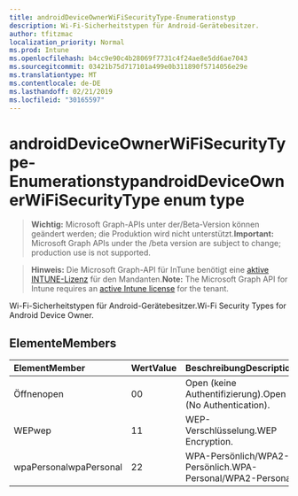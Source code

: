 ```yaml
---
title: androidDeviceOwnerWiFiSecurityType-Enumerationstyp
description: Wi-Fi-Sicherheitstypen für Android-Gerätebesitzer.
author: tfitzmac
localization_priority: Normal
ms.prod: Intune
ms.openlocfilehash: b4cc9e90c4b28069f7731c4f24ae8e5dd6ae7043
ms.sourcegitcommit: 03421b75d717101a499e0b311890f5714056e29e
ms.translationtype: MT
ms.contentlocale: de-DE
ms.lasthandoff: 02/21/2019
ms.locfileid: "30165597"
---
```

# <a name="androiddeviceownerwifisecuritytype-enum-type"></a><span data-ttu-id="9b077-103">androidDeviceOwnerWiFiSecurityType-Enumerationstyp</span><span class="sxs-lookup"><span data-stu-id="9b077-103">androidDeviceOwnerWiFiSecurityType enum type</span></span>

> <span data-ttu-id="9b077-104">**Wichtig:** Microsoft Graph-APIs unter der/Beta-Version können geändert werden; die Produktion wird nicht unterstützt.</span><span class="sxs-lookup"><span data-stu-id="9b077-104">**Important:** Microsoft Graph APIs under the /beta version are subject to change; production use is not supported.</span></span>

> <span data-ttu-id="9b077-105">**Hinweis:** Die Microsoft Graph-API für InTune benötigt eine [aktive INTUNE-Lizenz](https://go.microsoft.com/fwlink/?linkid=839381) für den Mandanten.</span><span class="sxs-lookup"><span data-stu-id="9b077-105">**Note:** The Microsoft Graph API for Intune requires an [active Intune license](https://go.microsoft.com/fwlink/?linkid=839381) for the tenant.</span></span>

<span data-ttu-id="9b077-106">Wi-Fi-Sicherheitstypen für Android-Gerätebesitzer.</span><span class="sxs-lookup"><span data-stu-id="9b077-106">Wi-Fi Security Types for Android Device Owner.</span></span>

## <a name="members"></a><span data-ttu-id="9b077-107">Elemente</span><span class="sxs-lookup"><span data-stu-id="9b077-107">Members</span></span>
|<span data-ttu-id="9b077-108">Element</span><span class="sxs-lookup"><span data-stu-id="9b077-108">Member</span></span>|<span data-ttu-id="9b077-109">Wert</span><span class="sxs-lookup"><span data-stu-id="9b077-109">Value</span></span>|<span data-ttu-id="9b077-110">Beschreibung</span><span class="sxs-lookup"><span data-stu-id="9b077-110">Description</span></span>|
|:---|:---|:---|
|<span data-ttu-id="9b077-111">Öffnen</span><span class="sxs-lookup"><span data-stu-id="9b077-111">open</span></span>|<span data-ttu-id="9b077-112">0</span><span class="sxs-lookup"><span data-stu-id="9b077-112">0</span></span>|<span data-ttu-id="9b077-113">Open (keine Authentifizierung).</span><span class="sxs-lookup"><span data-stu-id="9b077-113">Open (No Authentication).</span></span>|
|<span data-ttu-id="9b077-114">WEP</span><span class="sxs-lookup"><span data-stu-id="9b077-114">wep</span></span>|<span data-ttu-id="9b077-115">1</span><span class="sxs-lookup"><span data-stu-id="9b077-115">1</span></span>|<span data-ttu-id="9b077-116">WEP-Verschlüsselung.</span><span class="sxs-lookup"><span data-stu-id="9b077-116">WEP Encryption.</span></span>|
|<span data-ttu-id="9b077-117">wpaPersonal</span><span class="sxs-lookup"><span data-stu-id="9b077-117">wpaPersonal</span></span>|<span data-ttu-id="9b077-118">2</span><span class="sxs-lookup"><span data-stu-id="9b077-118">2</span></span>|<span data-ttu-id="9b077-119">WPA-Persönlich/WPA2-Persönlich.</span><span class="sxs-lookup"><span data-stu-id="9b077-119">WPA-Personal/WPA2-Personal.</span></span>|




